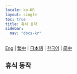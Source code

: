 ```yaml
---
locale: ko-KR
layout: single
toc: true
title: 휴식 동작
sidebar:
  nav: "docs-kr"
---
```

[Eng](/dancexr/features/idle_motion) | [繁中](/tw/dancexr/features/idle_motion) | [日本語](/jp/dancexr/features/idle_motion) | [한국어](/kr/dancexr/features/idle_motion) | [简中](/zh/dancexr/features/idle_motion)

## 휴식 동작